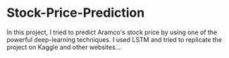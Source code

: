 # Stock-Price-Prediction

In this project, I tried to predict Aramco's stock price by using one of the powerful deep-learning techniques. 
I used LSTM and tried to replicate the project on Kaggle and other websites...
